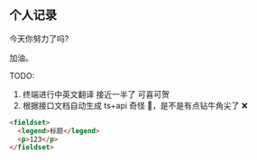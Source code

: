 ## 个人记录

今天你努力了吗?

加油。

TODO:

1. 终端进行中英文翻译 接近一半了 可喜可贺
2. 根据接口文档自动生成 ts+api 奇怪 🤔，是不是有点钻牛角尖了 ❌

```html
<fieldset>
  <legend>标题</legend>
  <p>123</p>
</fieldset>
```
